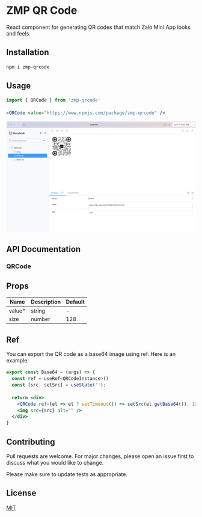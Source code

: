 # ZMP QR Code

React component for generating QR codes that match Zalo Mini App looks and feels.

## Installation


```bash
npm i zmp-qrcode
```

## Usage

```jsx
import { QRCode } from 'zmp-qrcode'

<QRCode value="https://www.npmjs.com/package/zmp-qrcode" />
```

![Preview](https://raw.githubusercontent.com/nguyenhongphat0/zqr-code/main/preview.png)

## API Documentation

### QRCode
## Props
|Name|Description|Default|
|--- |--- |--- |
|value*|string|-|
|size|number|128|

## Ref
You can export the QR code as a base64 image using ref. Here is an example:

```jsx
export const Base64 = (args) => {
  const ref = useRef<QRCodeInstance>()
  const [src, setSrc] = useState('');

  return <div>
    <QRCode ref={el => el ? setTimeout(() => setSrc(el.getBase64()), 1000) : el} {...args} rounded />
    <img src={src} alt="" />
  </div>
}
```

## Contributing
Pull requests are welcome. For major changes, please open an issue first to discuss what you would like to change.

Please make sure to update tests as appropriate.

## License
[MIT](https://choosealicense.com/licenses/mit/)